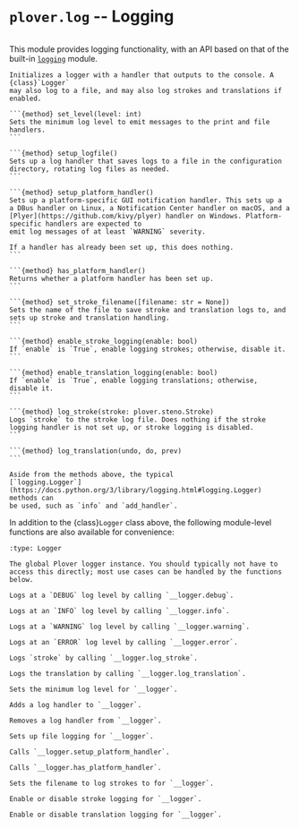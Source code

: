 # `plover.log` -- Logging

```{py:module} plover.log
```

This module provides logging functionality, with an API based on that of the
built-in [`logging`](https://docs.python.org/3/library/logging.html) module.

````{class} Logger
Initializes a logger with a handler that outputs to the console. A {class}`Logger`
may also log to a file, and may also log strokes and translations if enabled.

```{method} set_level(level: int)
Sets the minimum log level to emit messages to the print and file
handlers.
```

```{method} setup_logfile()
Sets up a log handler that saves logs to a file in the configuration
directory, rotating log files as needed.
```

```{method} setup_platform_handler()
Sets up a platform-specific GUI notification handler. This sets up a
a DBus handler on Linux, a Notification Center handler on macOS, and a
[Plyer](https://github.com/kivy/plyer) handler on Windows. Platform-specific handlers are expected to
emit log messages of at least `WARNING` severity.

If a handler has already been set up, this does nothing.
```

```{method} has_platform_handler()
Returns whether a platform handler has been set up.
```

```{method} set_stroke_filename([filename: str = None])
Sets the name of the file to save stroke and translation logs to, and
sets up stroke and translation handling.
```

```{method} enable_stroke_logging(enable: bool)
If `enable` is `True`, enable logging strokes; otherwise, disable it.
```

```{method} enable_translation_logging(enable: bool)
If `enable` is `True`, enable logging translations; otherwise,
disable it.
```

```{method} log_stroke(stroke: plover.steno.Stroke)
Logs `stroke` to the stroke log file. Does nothing if the stroke
logging handler is not set up, or stroke logging is disabled.
```

```{method} log_translation(undo, do, prev)
```

Aside from the methods above, the typical
[`logging.Logger`](https://docs.python.org/3/library/logging.html#logging.Logger) methods can
be used, such as `info` and `add_handler`.
````

In addition to the {class}`Logger` class above, the following module-level
functions are also available for convenience:

```{data} __logger
:type: Logger

The global Plover logger instance. You should typically not have to
access this directly; most use cases can be handled by the functions below.
```

```{function} debug(msg, *args, **kwargs)
Logs at a `DEBUG` log level by calling `__logger.debug`.
```

```{function} info(msg, *args, **kwargs)
Logs at an `INFO` log level by calling `__logger.info`.
```

```{function} warning(msg, *args, **kwargs)
Logs at a `WARNING` log level by calling `__logger.warning`.
```

```{function} error(msg, *args, **kwargs)
Logs at an `ERROR` log level by calling `__logger.error`.
```

```{function} stroke(stroke)
Logs `stroke` by calling `__logger.log_stroke`.
```

```{function} translation(undo, do, prev)
Logs the translation by calling `__logger.log_translation`.
```

```{function} set_level(level)
Sets the minimum log level for `__logger`.
```

```{function} add_handler(handler)
Adds a log handler to `__logger`.
```

```{function} remove_handler(handler)
Removes a log handler from `__logger`.
```

```{function} setup_logfile()
Sets up file logging for `__logger`.
```

```{function} setup_platform_handler()
Calls `__logger.setup_platform_handler`.
```

```{function} has_platform_handler()
Calls `__logger.has_platform_handler`.
```

```{function} set_stroke_filename([filename=None])
Sets the filename to log strokes to for `__logger`.
```

```{function} enable_stroke_logging(enable)
Enable or disable stroke logging for `__logger`.
```

```{function} enable_translation_logging(enable)
Enable or disable translation logging for `__logger`.
```
